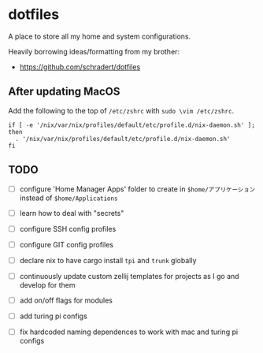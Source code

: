 # dotfiles

A place to store all my home and system configurations.

Heavily borrowing ideas/formatting from my brother:
- https://github.com/schradert/dotfiles

## After updating MacOS

Add the following to the top of `/etc/zshrc` with `sudo \vim /etc/zshrc`.

```
if [ -e '/nix/var/nix/profiles/default/etc/profile.d/nix-daemon.sh' ]; then
  . '/nix/var/nix/profiles/default/etc/profile.d/nix-daemon.sh'
fi
```

## TODO

- [ ] configure 'Home Manager Apps' folder to create in  `$home/アプリケーション` instead of `$home/Applications`
- [ ] learn how to deal with "secrets"
- [ ] configure SSH config profiles
- [ ] configure GIT config profiles
- [ ] declare nix to have cargo install `tpi` and `trunk` globally
- [ ] continuously update custom zellij templates for projects as I go and develop for them
- [ ] add on/off flags for modules
- [ ] add turing pi configs
- [ ] fix hardcoded naming dependences to work with mac and turing pi configs

